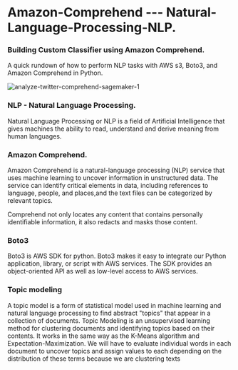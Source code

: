 # Amazon-Comprehend --- Natural-Language-Processing-NLP.

### Building Custom Classifier using Amazon Comprehend.
A quick rundown of how to perform NLP tasks with AWS s3, Boto3, and Amazon Comprehend in Python.


![analyze-twitter-comprehend-sagemaker-1](https://user-images.githubusercontent.com/58945964/132104618-a502117c-0f5c-43a0-b9c9-51f8e7151e7b.gif)


### NLP - Natural Language Processing.

Natural Language Processing or NLP is a field of Artificial Intelligence that gives machines the ability to read, understand and derive meaning from human languages.



### Amazon Comprehend.

Amazon Comprehend is a natural-language processing (NLP) service that uses machine learning to uncover information in unstructured data. 
The service can identify critical elements in data, including references to language, people, and places,and the text files can be categorized by relevant topics. 

Comprehend not only locates any content that contains personally identifiable information, it also redacts and masks those content.


### Boto3

Boto3 is AWS SDK for python. Boto3 makes it easy to integrate our Python application, library, or script with AWS services. The SDK provides an object-oriented API as well as low-level access to AWS services.


### Topic modeling
A topic model is a form of statistical model used in machine learning and natural language processing to find abstract "topics" that appear in a collection of documents.
Topic Modeling is an unsupervised learning method for clustering documents and identifying topics based on their contents. It works in the same way as the K-Means algorithm and Expectation-Maximization. We will have to evaluate individual words in each document to uncover topics and assign values to each depending on the distribution of these terms because we are clustering texts






























